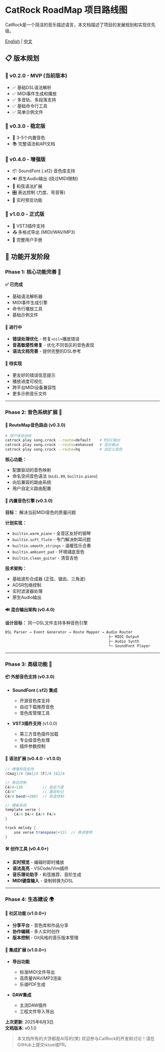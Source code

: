 # CatRock RoadMap 项目路线图

CatRock是一个简洁的音乐描述语言，本文档描述了项目的发展规划和实现优先级。

[English](roadmap_en.md) | [中文](roadmap.md)

## 📋 版本规划

### 🚀 v0.2.0 - MVP (当前版本)

- ✅ 基础DSL语法解析
- ✅ MIDI事件生成和播放
- ✅ 多音轨、多段落支持
- ✅ 基础命令行工具
- ✅ 简单示例文件

### 🎵 v0.3.0 - 稳定版

- 🎹 3-5个内置音色
- 📚 完整语法和API文档

### 🎨 v0.4.0 - 增强版

- 📦 SoundFont (.sf2) 音色库支持
- 🔊 原生Audio输出 (绕过MIDI限制)
- 🎵 和弦语法扩展
- 🎛️ 表达控制 (力度、弯音等)
- 🎪 实时预览功能

### 🌟 v1.0.0 - 正式版

- 🔌 VST3插件支持
- 📤 多格式导出 (MIDI/WAV/MP3)
- 📖 完整用户手册

## 🎼 功能开发阶段

### Phase 1: 核心功能完善 🔧

#### ✅ 已完成

- 基础语法解析器
- MIDI事件生成引擎
- 命令行播放工具
- 基础示例文件

#### 🔄 进行中

- **错误处理优化** - 修复`<nil>`播放错误
- **音高敏感性修复** - 优化不同音区的音色表现
- **语法文档完善** - 提供完整的DSL参考

#### 📝 待实现

- 更友好的错误信息提示
- 播放进度可视化
- 跨平台MIDI设备兼容性
- 更多示例音乐文件

---

### Phase 2: 音色系统扩展 🎵

#### 🎯 RouteMap音色路由 (v0.3.0)

```bash
# 用户体验目标
catrock play song.crock --route=default    # MIDI输出
catrock play song.crock --route=enhanced   # 混合输出
catrock play song.crock --route=hq         # 自定义音色
```

**核心功能：**

- 配置驱动的音色映射
- 命名空间音色语法 (`midi.89`, `builtin.piano`)
- 向后兼容的路由系统
- 用户自定义路由配置

#### 🎼 内置音色引擎 (v0.3.0)

**目标：** 解决当前MIDI音色的质量问题

**计划实现：**

- `builtin.warm_piano` - 全音区友好的钢琴
- `builtin.soft_flute` - 专门解决刺耳问题
- `builtin.smooth_strings` - 温暖弦乐合奏
- `builtin.ambient_pad` - 环境铺底音色
- `builtin.clean_guitar` - 清音吉他

**技术架构：**

- 基础波形合成器 (正弦、锯齿、三角波)
- ADSR包络控制
- 实时滤波器处理
- 原生Audio输出

#### 🔊 混合输出架构 (v0.4.0)

**设计目标：** 同一DSL文件支持多种音色引擎

```bash
DSL Parser → Event Generator → Route Mapper → Audio Router
                                               ├─ MIDI Output
                                               ├─ Audio Synth  
                                               └─ SoundFont Player
```

---

### Phase 3: 高级功能 🎨

#### 📦 外部音色支持 (v0.3.0)

- **SoundFont (.sf2) 集成**
  - 开源音色库支持
  - 自动下载推荐音色
  - 音色库管理工具
  
- **VST3插件支持** (v1.0.0)
  - 第三方音色插件加载
  - 专业级音色处理
  - 插件参数控制

#### 📝 语法扩展 (v0.4.0 - v1.0.0)

```groovy
// 增强和弦支持
[Cmaj]/4 [Am]/4 [F]/4 [G]/4

// 表达控制
C4/4~120         // 指定力度
C4/4^            // 重音标记
C4/4 bend(+200)  // 弯音控制

// 模板系统
template verse {
    C4/4 D4/4 E4/4 F4/4
}

track melody {
    use verse transpose(+12)  // 移调使用
}
```

#### 🛠️ 创作工具 (v0.4.0+)

- **实时预览** - 编辑时即时播放
- **语法高亮** - VSCode/Vim插件
- **音乐理论助手** - 和弦推荐、音阶生成
- **MIDI键盘输入** - 录制转换为DSL

---

### Phase 4: 生态建设 🌍

#### 👥 社区功能 (v1.0.0+)

- **分享平台** - 音色库和作品分享
- **协作编辑** - 多人实时创作
- **版本控制** - Git风格的音乐版本管理

#### 🔗 集成扩展 (v1.0.0+)

- **导出功能**
  - 标准MIDI文件导出
  - 高质量WAV/MP3渲染
  - 乐谱PDF生成
  
- **DAW集成**
  - 主流DAW插件
  - 工程文件导入导出

**上次更新**: 2025年6月3日  
**文档版本**: v0.1.0

> 本文档所有的大饼都是AI写的(笑)
> 欢迎参与CatRock的开发和讨论！请在GitHub上提交issue或PR。
